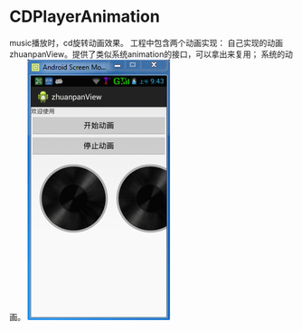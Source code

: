 # CDPlayerAnimation
music播放时，cd旋转动画效果。
工程中包含两个动画实现：
自己实现的动画zhuanpanView。提供了类似系统animation的接口，可以拿出来复用；
系统的动画。
![](https://github.com/longtaoge/CDPlayerAnimation/blob/master/cd.gif)
